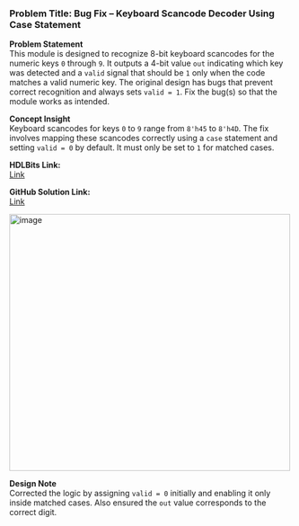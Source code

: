 ### Problem Title: Bug Fix – Keyboard Scancode Decoder Using Case Statement

**Problem Statement**  
This module is designed to recognize 8-bit keyboard scancodes for the numeric keys `0` through `9`. It outputs a 4-bit value `out` indicating which key was detected and a `valid` signal that should be `1` only when the code matches a valid numeric key. The original design has bugs that prevent correct recognition and always sets `valid = 1`. Fix the bug(s) so that the module works as intended.

**Concept Insight**  
Keyboard scancodes for keys `0` to `9` range from `8'h45` to `8'h4D`. The fix involves mapping these scancodes correctly using a `case` statement and setting `valid = 0` by default. It must only be set to `1` for matched cases.

**HDLBits Link:**  
[Link](https://hdlbits.01xz.net/wiki/Bugs_case)

**GitHub Solution Link:**  
[Link](https://github.com/EswarAdithya011/HDLBits/blob/main/Problem%20Sets/4.%20Verification%3A%20Reading%20Simulations/4.1%20Finding%20bugs%20in%20code/4.1.5%20Case%20statement/bugs_case.v)

<img width="500" height="457" alt="image" src="https://github.com/user-attachments/assets/bbce719f-c319-451a-9add-3b0ccbec0f8a" />

**Design Note**  
Corrected the logic by assigning `valid = 0` initially and enabling it only inside matched cases. Also ensured the `out` value corresponds to the correct digit.
